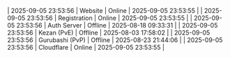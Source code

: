 | 2025-09-05 23:53:56 | Website | Online | 2025-09-05 23:53:55 |
| 2025-09-05 23:53:56 | Registration | Online | 2025-09-05 23:53:55 |
| 2025-09-05 23:53:56 | Auth Server | Offline | 2025-08-18 09:33:31 |
| 2025-09-05 23:53:56 | Kezan (PvE) | Offline | 2025-08-03 17:58:02 |
| 2025-09-05 23:53:56 | Gurubashi (PvP) | Offline | 2025-08-23 21:44:06 |
| 2025-09-05 23:53:56 | Cloudflare | Online | 2025-09-05 23:53:55 |

